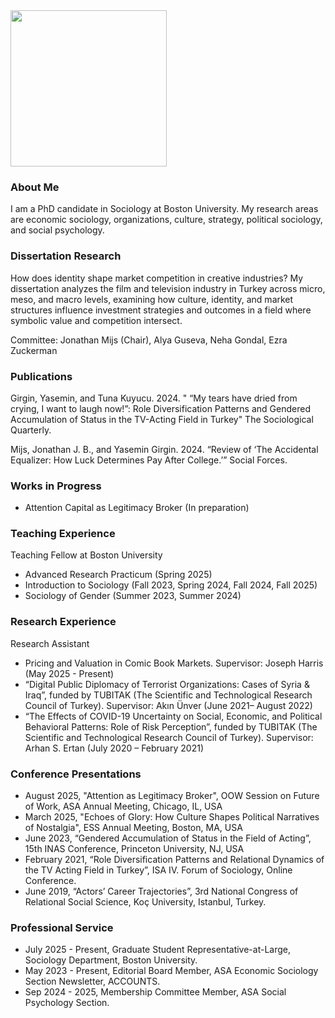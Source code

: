 
<img src="https://user-images.githubusercontent.com/101941078/192922194-5a75ba70-42a1-4767-9948-b1908ff122dd.jpg" width="250">

### About Me

I am a PhD candidate in Sociology at Boston University. My research areas are economic sociology, organizations, culture, strategy, political sociology, and social psychology. 

### Dissertation Research
How does identity shape market competition in creative industries? My dissertation analyzes the film and television industry in Turkey across micro, meso, and macro levels, examining how culture, identity, and market structures influence investment strategies and outcomes in a field where symbolic value and competition intersect.

Committee: Jonathan Mijs (Chair), Alya Guseva, Neha Gondal, Ezra Zuckerman

### Publications
Girgin, Yasemin, and Tuna Kuyucu. 2024. " “My tears have dried from crying, I want to laugh now!”: Role Diversification Patterns and Gendered Accumulation of Status in the TV-Acting Field in Turkey" The Sociological Quarterly. 

Mijs, Jonathan J. B., and Yasemin Girgin. 2024. “Review of ‘The Accidental Equalizer: How Luck Determines Pay After College.’” Social Forces.

### Works in Progress
- Attention Capital as Legitimacy Broker (In preparation)

### Teaching Experience
Teaching Fellow at Boston University 
- Advanced Research Practicum (Spring 2025)
- Introduction to Sociology (Fall 2023, Spring 2024, Fall 2024, Fall 2025)
- Sociology of Gender (Summer 2023, Summer 2024)
  
### Research Experience	
Research Assistant 
- Pricing and Valuation in Comic Book Markets. Supervisor: Joseph Harris (May 2025 - Present)
- “Digital Public Diplomacy of Terrorist Organizations: Cases of Syria & Iraq”, funded by TUBITAK (The Scientific and Technological Research Council of Turkey).  Supervisor: Akın Ünver (June 2021– August 2022)
- “The Effects of COVID-19 Uncertainty on Social, Economic, and Political Behavioral Patterns: Role of Risk Perception”, funded by TUBITAK (The Scientific and Technological Research Council of Turkey). Supervisor: Arhan S. Ertan (July 2020 – February 2021)

### Conference Presentations
- August 2025, "Attention as Legitimacy Broker", OOW Session on Future of Work, ASA Annual Meeting, Chicago, IL, USA
- March 2025, "Echoes of Glory: How Culture Shapes Political Narratives of Nostalgia", ESS Annual Meeting, Boston, MA, USA
- June 2023, “Gendered Accumulation of Status in the Field of Acting”, 15th INAS Conference, Princeton University, NJ, USA
- February 2021, “Role Diversification Patterns and Relational Dynamics of the TV Acting Field in Turkey”, ISA IV. Forum of Sociology, Online Conference.
- June 2019, “Actors’ Career Trajectories”, 3rd National Congress of Relational Social Science, Koç University, Istanbul, Turkey.

### Professional Service	
- July   2025 - Present, Graduate Student Representative-at-Large, Sociology Department, Boston University.
- May    2023 - Present, Editorial Board Member, ASA Economic Sociology Section Newsletter, ACCOUNTS.
- Sep    2024 - 2025, Membership Committee Member, ASA Social Psychology Section.  
